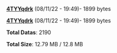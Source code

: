 [**4TYYqdrk**](/data/4TYYqdrk.txt) (08/11/22 - 19:49)- 1899 bytes

[**4TYYqdrk**](/data/4TYYqdrk.txt) (08/11/22 - 19:49)- 1899 bytes

**Total Datas**: 2190

**Total Size**: 12.79 MB / 12.8 MB